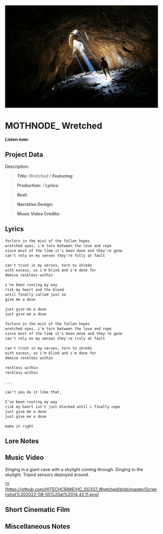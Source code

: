 ![](f79_spskylightcave.jpeg)

# MOTHNODE_ Wretched

**Listen now:** 

## Project Data

Description.

> **Title:** Wretched  / **Featuring:** 

> **Production:**  / **Lyrics:** 

> **Beat:**

> **Narrative Design:**

> **Music Video Credits:**


## Lyrics

```
forlorn in the mist of the fallen hopes
wretched eyes, i'm torn between the love and rope
since most of the time it's been done and they're gone
can't rely on my senses they're fully at fault

can't trust in my verses, torn to shreds
with excess, so i'm blind and i'm done for
demise reckless within

i've been routing my way
risk my heart and the blood 
until finally called just so 
give me a dose

just give me a dose
just give me a dose

forlorn in the mist of the fallen hopes
wretched eyes, i'm torn between the love and rope
since most of the time it's been done and they're gone
can't rely on my senses they're truly at fault

can't trust in my verses, torn to shreds
with excess, so i'm blind and i'm done for
demise reckless within

reckless within
reckless within

...

can't you do it like that, 

I've been routing my way
risk my heart isn't just blocked until i finally cope
just give me a dose
just give me a dose

make it right  

```

## Lore Notes

## Music Video

Singing in a giant cave with a skylight coming through. Singing to the skylight. Tripod sensors deployed around.

!()[https://github.com/HITECHCRIME/HC_SG337_Wretched/blob/master/Screenshot%202022-08-05%20at%2014.42.11.png]

## Short Cinematic Film

## Miscellaneous Notes
